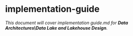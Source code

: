 # implementation-guide

_This document will cover implementation guide.md for **Data Architectures\Data Lake and Lakehouse Design**._
